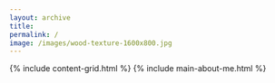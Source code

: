 ```yaml
---
layout: archive
title:
permalink: /
image: /images/wood-texture-1600x800.jpg
---
```

{% include content-grid.html %}
{% include main-about-me.html %}
